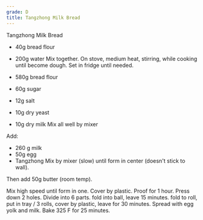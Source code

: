 ```yaml
---
grade: D
title: Tangzhong Milk Bread
---
```


Tangzhong Milk Bread


- 40g bread flour
- 200g water
Mix together. On stove, medium heat, stirring, while cooking until become dough. Set in fridge until needed.

- 580g bread flour
- 60g sugar
- 12g salt
- 10g dry yeast
- 10g dry milk
Mix all well by mixer

Add:
- 260 g milk
- 50g egg
- Tangzhong
Mix by mixer (slow) until form in center (doesn't stick to wall).

Then add 50g butter (room temp).

Mix high speed until form in one. Cover by plastic. Proof for 1 hour. Press down 2 holes.
Divide into 6 parts. fold into ball, leave 15 minutes. fold to roll, put in tray / 3 rolls, cover by plastic, leave for 30 minutes. Spread with egg yolk and milk. Bake 325 F for 25 minutes.